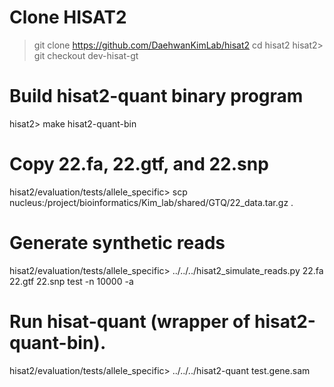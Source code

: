 # Clone HISAT2
> git clone https://github.com/DaehwanKimLab/hisat2
> cd hisat2
hisat2> git checkout dev-hisat-gt

# Build hisat2-quant binary program
hisat2> make hisat2-quant-bin


# Copy 22.fa, 22.gtf, and 22.snp
hisat2/evaluation/tests/allele_specific> scp nucleus:/project/bioinformatics/Kim_lab/shared/GTQ/22_data.tar.gz .


# Generate synthetic reads
hisat2/evaluation/tests/allele_specific> ../../../hisat2_simulate_reads.py 22.fa 22.gtf 22.snp test -n 10000 -a


# Run hisat-quant (wrapper of hisat2-quant-bin).
hisat2/evaluation/tests/allele_specific> ../../../hisat2-quant test.gene.sam


